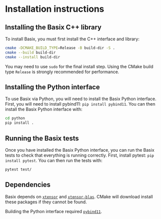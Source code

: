 # Installation instructions

## Installing the Basix C++ library

To install Basix, you must first install the C++ interface and library:

```bash
cmake -DCMAKE_BUILD_TYPE=Release -B build-dir -S .
cmake --build build-dir
cmake --install build-dir
```

You may need to use `sudo` for the final install step. Using the CMake
build type `Release` is strongly recommended for performance.


## Installing the Python interface

To use Basix via Python, you will need to install the Basix Python
interface. First, you will need to install pybind11: `pip install
pybind11`. You can then install the Basix Python interface with:

```bash
cd python
pip install .
```


## Running the Basix tests

Once you have installed the Basix Python interface, you can run the
Basix tests to check that everything is running correctly. First,
install pytest: `pip install pytest`. You can then run the tests with:

```bash
pytest test/
```


## Dependencies

Basix depends on [`xtensor`](https://github.com/xtensor-stack/xtensor)
and [`xtensor-blas`](https://github.com/xtensor-stack/xtensor-blas).
CMake will download install these packages if they cannot be found.

Building the Python interface required
[`pybind11`](https://github.com/pybind/pybind11).